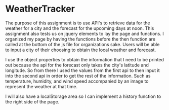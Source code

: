 # WeatherTracker

The purpose of this assignment is to use API's to retrieve data for the weather for a city and the forecast for the upcoming days at noon.
This assignment also tests us on jquery elements to lay the page and functions.
I organized my page by having the functions before the then function are called at the bottom of the js file for organizations sake.
Users will be able to input a city of their choosing to obtain the local weather and forecast.

I use the object properties to obtain the information that I need to be printed out because the api for the forecast only takes the city's latitude and longitude.
So from there I used the values from the first api to then input it into the second api in order to get the rest of the information.
Such as temperature, humidity, and wind speed accompanied by an image to represent the weather at that time.

I will also have a localStorage area so I can implement a history function to the right side of the page.
